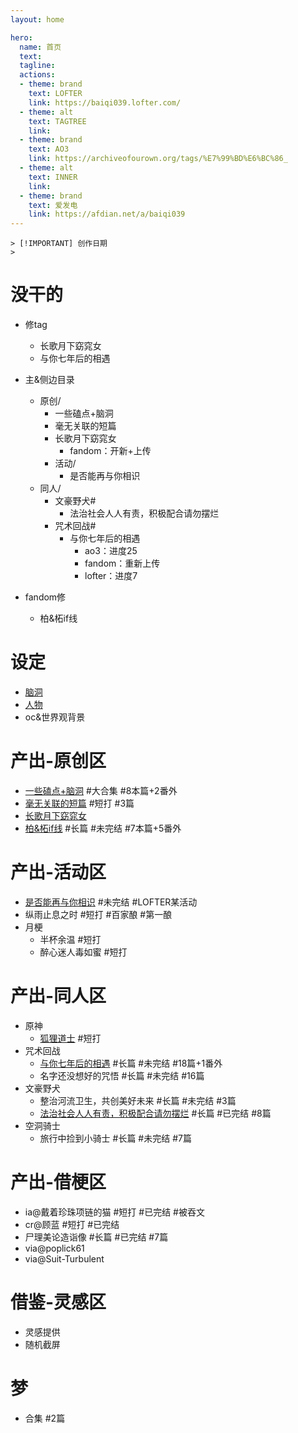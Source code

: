 ```yaml
---
layout: home

hero:
  name: 首页
  text: 
  tagline: 
  actions:
  - theme: brand
    text: LOFTER
    link: https://baiqi039.lofter.com/
  - theme: alt
    text: TAGTREE
    link: 
  - theme: brand
    text: AO3
    link: https://archiveofourown.org/tags/%E7%99%BD%E6%BC%86_
  - theme: alt
    text: INNER
    link: 
  - theme: brand
    text: 爱发电
    link: https://afdian.net/a/baiqi039
---
```


```
> [!IMPORTANT] 创作日期
> 
```

# 没干的
- 修tag
  - 长歌月下窈窕女
  - 与你七年后的相遇

- 主&侧边目录
  - 原创/
    - 一些磕点+脑洞
    - 毫无关联的短篇
    - 长歌月下窈窕女
      - fandom：开新+上传
    - 活动/
      - 是否能再与你相识
  - 同人/
    - 文豪野犬#
      - 法治社会人人有责，积极配合请勿摆烂
    - 咒术回战#
      - 与你七年后的相遇
        - ao3：进度25
        - fandom：重新上传
        - lofter：进度7

- fandom修
  - 柏&柘if线

# 设定
  - [脑洞](./setting/brainstorm.md)
  - [人物](./setting/character.md)
  - oc&世界观背景

# 产出-原创区
  - [一些磕点+脑洞](./original/brainstorm/main.md) #大合集 #8本篇+2番外
  - [毫无关联的短篇](./original/short/main.md) #短打 #3篇
  - [长歌月下窈窕女](./original/moon/main.md)
  - [柏&柘if线](./original/bo&tuo_if/main.md) #长篇 #未完结 #7本篇+5番外

# 产出-活动区
  - [是否能再与你相识](./original/event/again/main.md) #未完结 #LOFTER某活动
  - 纵雨止息之时 #短打 #百家酿 #第一酿
  - 月梗
    - 半杯余温 #短打
    - 醉心迷人毒如蜜 #短打

# 产出-同人区
  - 原神
    - [狐狸道士](./fanfiction/genshin/fox/main.md) #短打
  - 咒术回战
    - [与你七年后的相遇](./fanfiction/jujutsu/7year/main.md) #长篇 #未完结 #18篇+1番外
    - 名字还没想好的咒悟 #长篇 #未完结 #16篇
  - 文豪野犬
    - 整治河流卫生，共创美好未来 #长篇 #未完结 #3篇
    - [法治社会人人有责，积极配合请勿摆烂](./fanfiction/bs_dogs/everyone/main.md) #长篇 #已完结 #8篇
  - 空洞骑士 
    - 旅行中捡到小骑士 #长篇 #未完结 #7篇

# 产出-借梗区
  - ia@戴着珍珠项链的猫 #短打 #已完结 #被吞文
  - cr@顾蓝 #短打 #已完结
  - 尸理美论造诣像 #长篇 #已完结 #7篇
  - via@poplick61
  - via@Suit-Turbulent

# 借鉴-灵感区
  - 灵感提供
  - 随机截屏

# 梦
  - 合集 #2篇